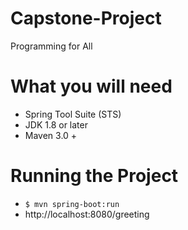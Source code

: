 # Capstone-Project

Programming for All

# What you will need
- Spring Tool Suite (STS)
- JDK 1.8 or later
- Maven 3.0 +

# Running the Project
- ```$ mvn spring-boot:run ```
- http://localhost:8080/greeting